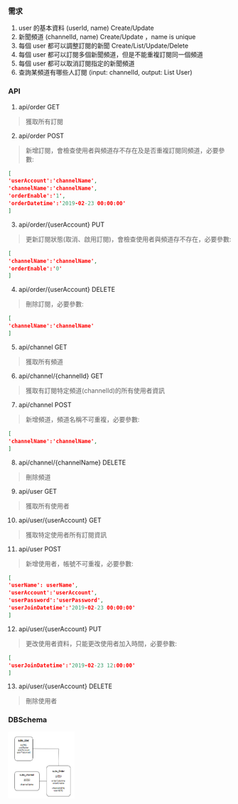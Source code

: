 ### 需求
 1) user 的基本資料 (userId, name) Create/Update
 2) 新聞頻道 (channelId, name) Create/Update ，name is unique
 3) 每個 user 都可以調整訂閱的新聞 Create/List/Update/Delete
 4) 每個 user 都可以訂閱多個新聞頻道，但是不能重複訂閱同一個頻道
 5) 每個 user 都可以取消訂閱指定的新聞頻道
 6) 查詢某頻道有哪些人訂閱 (input: channelId, output: List User)


### API

1) api/order GET
> 獲取所有訂閱

2) api/order POST
> 新增訂閱，會檢查使用者與頻道存不存在及是否重複訂閱同頻道，必要參數:

```json
[
'userAccount':'channelName',
'channelName':'channelName',
'orderEnable':'1',
'orderDatetime':'2019-02-23 00:00:00'
]
```
3) api/order/{userAccount} PUT
> 更新訂閱狀態(取消、啟用訂閱)，會檢查使用者與頻道存不存在，必要參數:

```json
[
'channelName':'channelName',
'orderEnable':'0'
]
```

4) api/order/{userAccount} DELETE
> 刪除訂閱，必要參數:

```json
[
'channelName':'channelName'
]
```

5) api/channel GET
> 獲取所有頻道

6) api/channel/{channelId} GET
> 獲取有訂閱特定頻道(channelId)的所有使用者資訊

7) api/channel POST
> 新增頻道，頻道名稱不可重複，必要參數:

```json
[
'channelName':'channelName',
]

```
8) api/channel/{channelName} DELETE
> 刪除頻道

9) api/user GET
> 獲取所有使用者

10) api/user/{userAccount} GET
> 獲取特定使用者所有訂閱資訊

11) api/user POST
> 新增使用者，帳號不可重複，必要參數:

```json
[
'userName': userName',
'userAccount':'userAccount',
'userPassword':'userPassword',
'userJoinDatetime':'2019-02-23 00:00:00'
]

```
12) api/user/{userAccount} PUT
> 更改使用者資料，只能更改使用者加入時間，必要參數:

```json
[
'userJoinDatetime':'2019-02-23 12:00:00'
]

```

13) api/user/{userAccount} DELETE
> 刪除使用者

### DBSchema
<img src="DBSchema.png" alt="DBSchema" height="150" width="150">


